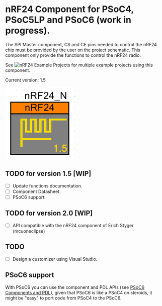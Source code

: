 # nRF24 Component for PSoC4, PSoC5LP and PSoC6 (work in progress).

The SPI Master component, CS and CE pins needed to control the nRF24 chip must be provided by the user on the project schematic. This component only provide the functions to control the nRF24 radio.

See ![nRF24 Example Projects](https://github.com/C47D/nRF24_Example_Projects) for multiple example projects using this component.

Current version: 1.5

![Component](img/v1_5.png)

## TODO for version 1.5 [WIP]
- [ ] Update functions documentation.
- [ ] Component Datasheet.
- [ ] PSoC6 support.

## TODO for version 2.0 [WIP]
- [ ] API compatible with the nRF24 component of Erich Styger (mcuoneclipse)

## TODO
- [ ] Design a customizer using Visual Studio.

## PSoC6 support
With PSoC6 you can use the component and PDL APIs (see [PSoC6 Components and PDL](http://www.cypress.com/blog/psoc-creator-news-and-information/psoc-6-components-and-pdl-drivers)), given that PSoC6 is like a PSoC4 on steroids, it might be "easy" to port code from PSoC4 to the PSoC6.

